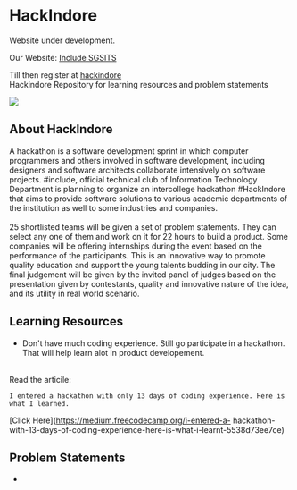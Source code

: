 # HackIndore

Website under development.

Our Website: [Include SGSITS](http://www.includesgsits.tech/)

Till then register at [hackindore](https://hackindore.splashthat.com)
<br>
Hackindore Repository for learning resources and problem statements
<br>

![](https://d24wuq6o951i2g.cloudfront.net/img/events/id/313/3134430/assets/95c.WhatsApp-Image-2018-09-15-at-1.15.41-AM-1-.jpeg)

## About HackIndore
A hackathon is a software development sprint in which computer programmers and others involved in software development, including designers and software architects collaborate intensively on software projects. #include, official technical club of Information Technology Department is planning to organize an intercollege hackathon #HackIndore that aims to provide software solutions to various academic departments of the institution as well to some industries and companies.
<br>
<br>
25 shortlisted teams will be given a set of problem statements. They can select any one of them and work on it for 22 hours to build a product. Some companies will be offering internships during the event based on the  performance of the participants. This is an innovative way to promote quality education and support the young talents budding in our city. The final judgement will be given by the invited panel of judges based on the presentation given by contestants, quality and innovative nature of the idea, and its utility in real world scenario.


## Learning Resources
* Don't have much coding experience. Still go participate in a hackathon. That will help learn alot in product developement.
<br>
Read the articile:
<br>

```
I entered a hackathon with only 13 days of coding experience. Here is what I learned.
```
[Click Here](https://medium.freecodecamp.org/i-entered-a-
hackathon-with-13-days-of-coding-experience-here-is-what-i-learnt-5538d73ee7ce)


## Problem Statements
* 
